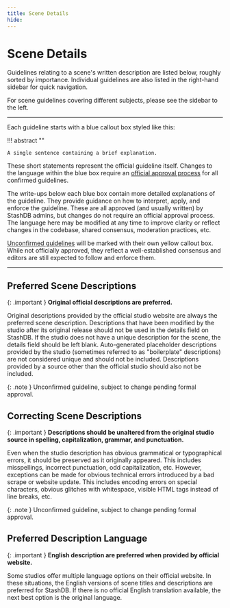 ```yaml
---
title: Scene Details
hide:
---
```


# Scene Details

Guidelines relating to a scene's written description are listed below, roughly sorted by importance. Individual guidelines are also listed in the right-hand sidebar for quick navigation.

For scene guidelines covering different subjects, please see the sidebar to the left.

---

Each guideline starts with a blue callout box styled like this:

!!! abstract ""

    A single sentence containing a brief explanation.

These short statements represent the official guideline itself. Changes to the language within the blue box require an [official approval process](LINKZ) for all confirmed guidelines.

The write-ups below each blue box contain more detailed explanations of the guideline. They provide guidance on how to interpret, apply, and enforce the guideline. These are all approved (and usually written) by StashDB admins, but changes do not require an official approval process. The language here may be modified at any time to improve clarity or reflect changes in the codebase, shared consensus, moderation practices, etc.

[Unconfirmed guidelines](LINKZ) will be marked with their own yellow callout box. While not officially approved, they reflect a well-established consensus and editors are still expected to follow and enforce them.

---

## Preferred Scene Descriptions

{: .important }
**Original official descriptions are preferred.**

Original descriptions provided by the official studio website are always the preferred scene description. Descriptions that have been modified by the studio after its original release should not be used in the details field on StashDB. If the studio does not have a unique description for the scene, the details field should be left blank. Auto-generated placeholder descriptions provided by the studio (sometimes referred to as "boilerplate" descriptions) are not considered unique and should not be included. Descriptions provided by a source other than the official studio should also not be included.

{: .note }
Unconfirmed guideline, subject to change pending formal approval.

## Correcting Scene Descriptions

{: .important }
**Descriptions should be unaltered from the original studio source in spelling, capitalization, grammar, and punctuation.**

Even when the studio description has obvious grammatical or typographical errors, it should be preserved as it originally appeared. This includes misspellings, incorrect punctuation, odd capitalization, etc. However, exceptions can be made for obvious technical errors introduced by a bad scrape or website update. This includes encoding errors on special characters, obvious glitches with whitespace, visible HTML tags instead of line breaks, etc.

{: .note }
Unconfirmed guideline, subject to change pending formal approval.

## Preferred Description Language

{: .important }
**English description are preferred when provided by official website.**

Some studios offer multiple language options on their official website. In these situations, the English versions of scene titles and descriptions are preferred for StashDB. If there is no official English translation available, the next best option is the original language.
